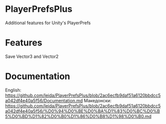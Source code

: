 # PlayerPrefsPlus
Additional features for Unity's PlayerPrefs

# Features
Save Vector3 and Vector2

# Documentation
English: https://github.com/Ieida/PlayerPrefsPlus/blob/2ac6ecfb9daf51a6120bbdcc5a042df4e40a5f56/Documentation.md
Македонски: https://github.com/Ieida/PlayerPrefsPlus/blob/2ac6ecfb9daf51a6120bbdcc5a042df4e40a5f56/%D0%94%D0%BE%D0%BA%D1%83%D0%BC%D0%B5%D0%BD%D1%82%D0%B0%D1%86%D0%B8%D1%98%D0%B0.md
